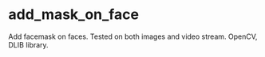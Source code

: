 # add_mask_on_face
Add facemask on faces. Tested on both images and video stream. OpenCV, DLIB library. 
